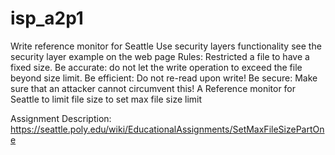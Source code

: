 isp_a2p1
========

Write reference monitor for Seattle
Use security layers functionality
see the security layer example on the web page
Rules:
Restricted a file to have a fixed size. 
Be accurate: do not let the write operation to exceed the file beyond size limit.
Be efficient: Do not re-read upon write!
Be secure: Make sure that an attacker cannot circumvent this!
A Reference monitor for Seattle to limit file size to set max file size limit


Assignment Description:
https://seattle.poly.edu/wiki/EducationalAssignments/SetMaxFileSizePartOne
